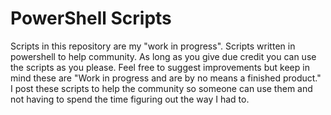 # PowerShell Scripts
Scripts in this repository are my "work in progress". 
Scripts written in powershell to help community.
As long as you give due credit you can use the scripts as you please.
Feel free to suggest improvements but keep in mind these are "Work in progress and are by no means a finished product." I post these scripts to help the community so someone can use them and not having to spend the time figuring out the way I had to.
